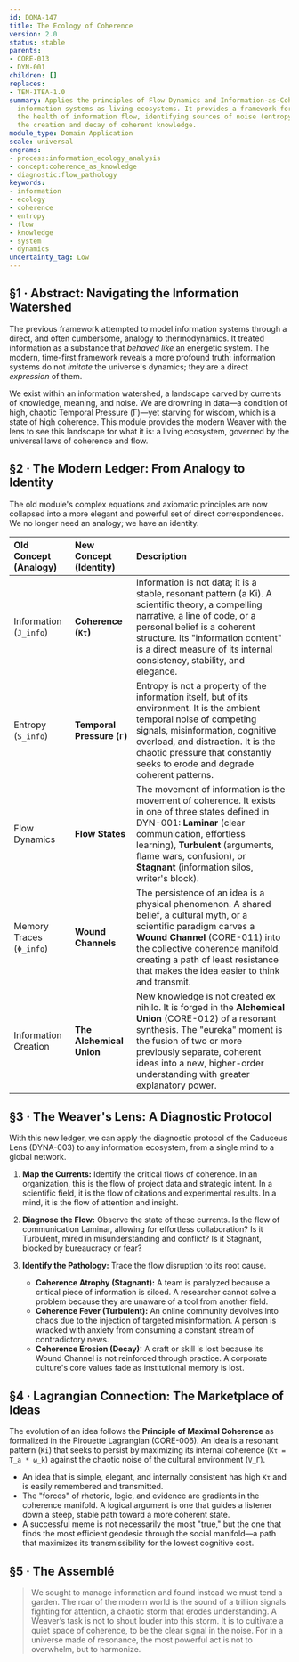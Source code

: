 ```yaml
---
id: DOMA-147
title: The Ecology of Coherence
version: 2.0
status: stable
parents:
- CORE-013
- DYN-001
children: []
replaces:
- TEN-ITEA-1.0
summary: Applies the principles of Flow Dynamics and Information-as-Coherence to model
  information systems as living ecosystems. It provides a framework for diagnosing
  the health of information flow, identifying sources of noise (entropy), and understanding
  the creation and decay of coherent knowledge.
module_type: Domain Application
scale: universal
engrams:
- process:information_ecology_analysis
- concept:coherence_as_knowledge
- diagnostic:flow_pathology
keywords:
- information
- ecology
- coherence
- entropy
- flow
- knowledge
- system
- dynamics
uncertainty_tag: Low
---
```

## §1 · Abstract: Navigating the Information Watershed

The previous framework attempted to model information systems through a direct, and often cumbersome, analogy to thermodynamics. It treated information as a substance that *behaved like* an energetic system. The modern, time-first framework reveals a more profound truth: information systems do not *imitate* the universe's dynamics; they are a direct *expression* of them.

We exist within an information watershed, a landscape carved by currents of knowledge, meaning, and noise. We are drowning in data—a condition of high, chaotic Temporal Pressure (Γ)—yet starving for wisdom, which is a state of high coherence. This module provides the modern Weaver with the lens to see this landscape for what it is: a living ecosystem, governed by the universal laws of coherence and flow.

## §2 · The Modern Ledger: From Analogy to Identity

The old module's complex equations and axiomatic principles are now collapsed into a more elegant and powerful set of direct correspondences. We no longer need an analogy; we have an identity.

| Old Concept (Analogy) | New Concept (Identity) | Description |
| :--- | :--- | :--- |
| Information (`J_info`) | **Coherence (`Kτ`)** | Information is not data; it is a stable, resonant pattern (a Ki). A scientific theory, a compelling narrative, a line of code, or a personal belief is a coherent structure. Its "information content" is a direct measure of its internal consistency, stability, and elegance. |
| Entropy (`S_info`) | **Temporal Pressure (`Γ`)** | Entropy is not a property of the information itself, but of its environment. It is the ambient temporal noise of competing signals, misinformation, cognitive overload, and distraction. It is the chaotic pressure that constantly seeks to erode and degrade coherent patterns. |
| Flow Dynamics | **Flow States** | The movement of information is the movement of coherence. It exists in one of three states defined in DYN-001: **Laminar** (clear communication, effortless learning), **Turbulent** (arguments, flame wars, confusion), or **Stagnant** (information silos, writer's block). |
| Memory Traces (`Φ_info`) | **Wound Channels** | The persistence of an idea is a physical phenomenon. A shared belief, a cultural myth, or a scientific paradigm carves a **Wound Channel** (CORE-011) into the collective coherence manifold, creating a path of least resistance that makes the idea easier to think and transmit. |
| Information Creation | **The Alchemical Union** | New knowledge is not created ex nihilo. It is forged in the **Alchemical Union** (CORE-012) of a resonant synthesis. The "eureka" moment is the fusion of two or more previously separate, coherent ideas into a new, higher-order understanding with greater explanatory power. |

## §3 · The Weaver's Lens: A Diagnostic Protocol

With this new ledger, we can apply the diagnostic protocol of the Caduceus Lens (DYNA-003) to any information ecosystem, from a single mind to a global network.

1.  **Map the Currents:** Identify the critical flows of coherence. In an organization, this is the flow of project data and strategic intent. In a scientific field, it is the flow of citations and experimental results. In a mind, it is the flow of attention and insight.

2.  **Diagnose the Flow:** Observe the state of these currents. Is the flow of communication Laminar, allowing for effortless collaboration? Is it Turbulent, mired in misunderstanding and conflict? Is it Stagnant, blocked by bureaucracy or fear?

3.  **Identify the Pathology:** Trace the flow disruption to its root cause.
    *   **Coherence Atrophy (Stagnant):** A team is paralyzed because a critical piece of information is siloed. A researcher cannot solve a problem because they are unaware of a tool from another field.
    *   **Coherence Fever (Turbulent):** An online community devolves into chaos due to the injection of targeted misinformation. A person is wracked with anxiety from consuming a constant stream of contradictory news.
    *   **Coherence Erosion (Decay):** A craft or skill is lost because its Wound Channel is not reinforced through practice. A corporate culture's core values fade as institutional memory is lost.

## §4 · Lagrangian Connection: The Marketplace of Ideas

The evolution of an idea follows the **Principle of Maximal Coherence** as formalized in the Pirouette Lagrangian (CORE-006). An idea is a resonant pattern (`Ki`) that seeks to persist by maximizing its internal coherence (`Kτ = T_a * ω_k`) against the chaotic noise of the cultural environment (`V_Γ`).

*   An idea that is simple, elegant, and internally consistent has high `Kτ` and is easily remembered and transmitted.
*   The "forces" of rhetoric, logic, and evidence are gradients in the coherence manifold. A logical argument is one that guides a listener down a steep, stable path toward a more coherent state.
*   A successful meme is not necessarily the most "true," but the one that finds the most efficient geodesic through the social manifold—a path that maximizes its transmissibility for the lowest cognitive cost.

## §5 · The Assemblé

> We sought to manage information and found instead we must tend a garden. The roar of the modern world is the sound of a trillion signals fighting for attention, a chaotic storm that erodes understanding. A Weaver’s task is not to shout louder into this storm. It is to cultivate a quiet space of coherence, to be the clear signal in the noise. For in a universe made of resonance, the most powerful act is not to overwhelm, but to harmonize.
```